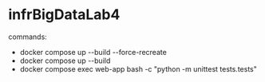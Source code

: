 # infrBigDataLab4

commands:

- docker compose up --build --force-recreate
- docker compose up --build
- docker compose exec web-app bash -c "python -m unittest tests.tests"